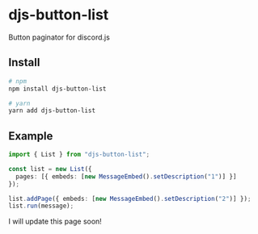 # djs-button-list

Button paginator for discord.js

## Install

```bash
# npm
npm install djs-button-list

# yarn
yarn add djs-button-list
```

## Example

```ts
import { List } from "djs-button-list";

const list = new List({
  pages: [{ embeds: [new MessageEmbed().setDescription("1")] }]
});

list.addPage({ embeds: [new MessageEmbed().setDescription("2")] });
list.run(message);
```

I will update this page soon!
